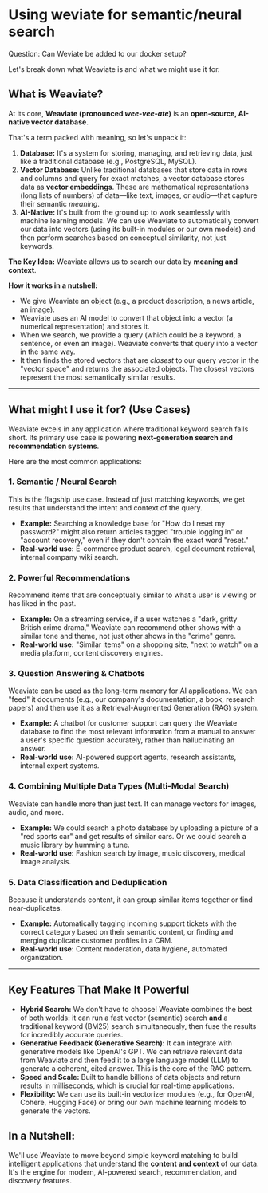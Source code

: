 # Using weviate for semantic/neural search

Question: Can Weviate be added to our docker setup?

Let's break down what Weaviate is and what we might use it for.

## What is Weaviate?

At its core, **Weaviate (pronounced _wee-vee-ate_)** is an **open-source, AI-native vector database**.

That's a term packed with meaning, so let's unpack it:

1.  **Database:** It's a system for storing, managing, and retrieving data, just like a traditional database (e.g., PostgreSQL, MySQL).
2.  **Vector Database:** Unlike traditional databases that store data in rows and columns and query for exact matches, a vector database stores data as **vector embeddings**. These are mathematical representations (long lists of numbers) of data—like text, images, or audio—that capture their semantic _meaning_.
3.  **AI-Native:** It's built from the ground up to work seamlessly with machine learning models. We can use Weaviate to automatically convert our data into vectors (using its built-in modules or our own models) and then perform searches based on conceptual similarity, not just keywords.

**The Key Idea:** Weaviate allows us to search our data by **meaning and context**.

**How it works in a nutshell:**

- We give Weaviate an object (e.g., a product description, a news article, an image).
- Weaviate uses an AI model to convert that object into a vector (a numerical representation) and stores it.
- When we search, we provide a query (which could be a keyword, a sentence, or even an image). Weaviate converts that query into a vector in the same way.
- It then finds the stored vectors that are _closest_ to our query vector in the "vector space" and returns the associated objects. The closest vectors represent the most semantically similar results.

---

## What might I use it for? (Use Cases)

Weaviate excels in any application where traditional keyword search falls short. Its primary use case is powering **next-generation search and recommendation systems**.

Here are the most common applications:

### 1. Semantic / Neural Search

This is the flagship use case. Instead of just matching keywords, we get results that understand the intent and context of the query.

- **Example:** Searching a knowledge base for "How do I reset my password?" might also return articles tagged "trouble logging in" or "account recovery," even if they don't contain the exact word "reset."
- **Real-world use:** E-commerce product search, legal document retrieval, internal company wiki search.

### 2. Powerful Recommendations

Recommend items that are conceptually similar to what a user is viewing or has liked in the past.

- **Example:** On a streaming service, if a user watches a "dark, gritty British crime drama," Weaviate can recommend other shows with a similar tone and theme, not just other shows in the "crime" genre.
- **Real-world use:** "Similar items" on a shopping site, "next to watch" on a media platform, content discovery engines.

### 3. Question Answering & Chatbots

Weaviate can be used as the long-term memory for AI applications. We can "feed" it documents (e.g., our company's documentation, a book, research papers) and then use it as a Retrieval-Augmented Generation (RAG) system.

- **Example:** A chatbot for customer support can query the Weaviate database to find the most relevant information from a manual to answer a user's specific question accurately, rather than hallucinating an answer.
- **Real-world use:** AI-powered support agents, research assistants, internal expert systems.

### 4. Combining Multiple Data Types (Multi-Modal Search)

Weaviate can handle more than just text. It can manage vectors for images, audio, and more.

- **Example:** We could search a photo database by uploading a picture of a "red sports car" and get results of similar cars. Or we could search a music library by humming a tune.
- **Real-world use:** Fashion search by image, music discovery, medical image analysis.

### 5. Data Classification and Deduplication

Because it understands content, it can group similar items together or find near-duplicates.

- **Example:** Automatically tagging incoming support tickets with the correct category based on their semantic content, or finding and merging duplicate customer profiles in a CRM.
- **Real-world use:** Content moderation, data hygiene, automated organization.

---

## Key Features That Make It Powerful

- **Hybrid Search:** We don't have to choose! Weaviate combines the best of both worlds: it can run a fast vector (semantic) search **and** a traditional keyword (BM25) search simultaneously, then fuse the results for incredibly accurate queries.
- **Generative Feedback (Generative Search):** It can integrate with generative models like OpenAI's GPT. We can retrieve relevant data from Weaviate and then feed it to a large language model (LLM) to generate a coherent, cited answer. This is the core of the RAG pattern.
- **Speed and Scale:** Built to handle billions of data objects and return results in milliseconds, which is crucial for real-time applications.
- **Flexibility:** We can use its built-in vectorizer modules (e.g., for OpenAI, Cohere, Hugging Face) or bring our own machine learning models to generate the vectors.

## In a Nutshell:

We'll use Weaviate to move beyond simple keyword matching to build intelligent applications that understand the **content and context** of our data. It's the engine for modern, AI-powered search, recommendation, and discovery features.
